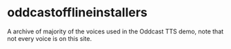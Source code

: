 # oddcastofflineinstallers
A archive of majority of the voices used in the Oddcast TTS demo, note that not every voice is on this site.
